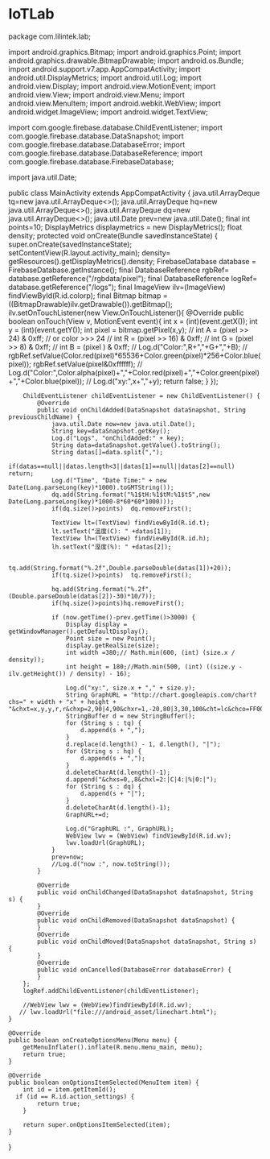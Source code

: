 # IoTLab


package com.lilintek.lab;

import android.graphics.Bitmap;
import android.graphics.Point;
import android.graphics.drawable.BitmapDrawable;
import android.os.Bundle;
import android.support.v7.app.AppCompatActivity;
import android.util.DisplayMetrics;
import android.util.Log;
import android.view.Display;
import android.view.MotionEvent;
import android.view.View;
import android.view.Menu;
import android.view.MenuItem;
import android.webkit.WebView;
import android.widget.ImageView;
import android.widget.TextView;

import com.google.firebase.database.ChildEventListener;
import com.google.firebase.database.DataSnapshot;
import com.google.firebase.database.DatabaseError;
import com.google.firebase.database.DatabaseReference;
import com.google.firebase.database.FirebaseDatabase;

import java.util.Date;


public class MainActivity extends AppCompatActivity {
    java.util.ArrayDeque<String> tq=new java.util.ArrayDeque<>();
    java.util.ArrayDeque<String> hq=new java.util.ArrayDeque<>();
    java.util.ArrayDeque<String> dq=new java.util.ArrayDeque<>();
    java.util.Date prev=new java.util.Date();
    final int points=10;
    DisplayMetrics displaymetrics = new DisplayMetrics();
    float density;
    protected void onCreate(Bundle savedInstanceState) {
        super.onCreate(savedInstanceState);
        setContentView(R.layout.activity_main);
        density= getResources().getDisplayMetrics().density;
        FirebaseDatabase database = FirebaseDatabase.getInstance();
        final DatabaseReference rgbRef= database.getReference("/rgbdata/pixel");
        final DatabaseReference logRef= database.getReference("/logs");
        final ImageView ilv=(ImageView) findViewById(R.id.colorp);
        final Bitmap bitmap = ((BitmapDrawable)ilv.getDrawable()).getBitmap();
        ilv.setOnTouchListener(new View.OnTouchListener(){
            @Override
            public boolean onTouch(View v, MotionEvent event){
                int x = (int)(event.getX());
                int y = (int)(event.getY());
                int pixel = bitmap.getPixel(x,y);
                //               int A = (pixel >> 24) & 0xff; // or color >>> 24
                //               int R = (pixel >> 16) & 0xff;
                //               int G = (pixel >>  8) & 0xff;
                //               int B = (pixel      ) & 0xff;
                //               Log.d("Color:",R+","+G+","+B);
//                rgbRef.setValue(Color.red(pixel)*65536+Color.green(pixel)*256+Color.blue(pixel));
                rgbRef.setValue(pixel&0xffffff);
//                Log.d("Color:",Color.alpha(pixel)+","+Color.red(pixel)+","+Color.green(pixel)+","+Color.blue(pixel));
//                Log.d("xy:",x+","+y);
                return false;
            }
        });

        ChildEventListener childEventListener = new ChildEventListener() {
            @Override
            public void onChildAdded(DataSnapshot dataSnapshot, String previousChildName) {
                java.util.Date now=new java.util.Date();
                String key=dataSnapshot.getKey();
                Log.d("Logs", "onChildAdded:" + key);
                String data=dataSnapshot.getValue().toString();
                String datas[]=data.split(",");
                if(datas==null||datas.length<3||datas[1]==null||datas[2]==null) return;
                Log.d("Time", "Date Time:" + new Date(Long.parseLong(key)*1000).toGMTString());
                dq.add(String.format("%1$tH:%1$tM:%1$tS",new Date(Long.parseLong(key)*1000-8*60*60*1000)));
                if(dq.size()>points)  dq.removeFirst();

                TextView lt=(TextView) findViewById(R.id.t);
                lt.setText("溫度(C): " +datas[1]);
                TextView lh=(TextView) findViewById(R.id.h);
                lh.setText("溼度(%): " +datas[2]);

                tq.add(String.format("%.2f",Double.parseDouble(datas[1])+20));
                if(tq.size()>points)  tq.removeFirst();

                hq.add(String.format("%.2f",(Double.parseDouble(datas[2])-30)*10/7));
                if(hq.size()>points)hq.removeFirst();

                if (now.getTime()-prev.getTime()>3000) {
                    Display display = getWindowManager().getDefaultDisplay();
                    Point size = new Point();
                    display.getRealSize(size);
                    int width =380;// Math.min(600, (int) (size.x / density));
                    int height = 180;//Math.min(500, (int) ((size.y - ilv.getHeight()) / density) - 16);

                    Log.d("xy:", size.x + "," + size.y);
                    String GraphURL = "http://chart.googleapis.com/chart?chs=" + width + "x" + height + "&chxt=x,y,y,r,r&chxp=2,90|4,90&chxr=1,-20,80|3,30,100&cht=lc&chco=FF0000,3366CC&chdl=Temprature|Humidity&chdlp=t&chg=0,-1&chtt=Temprature%20and%20Humidity%20Change&chm=o,0066FF,0,-1,3|d,ff0000,1,-1,3&chd=t:";
                    StringBuffer d = new StringBuffer();
                    for (String s : tq) {
                        d.append(s + ",");
                    }
                    d.replace(d.length() - 1, d.length(), "|");
                    for (String s : hq) {
                        d.append(s + ",");
                    }
                    d.deleteCharAt(d.length()-1);
                    d.append("&chxs=0,,8&chxl=2:|C|4:|%|0:|");
                    for (String s : dq) {
                        d.append(s + "|");
                    }
                    d.deleteCharAt(d.length()-1);
                    GraphURL+=d;

                    Log.d("GraphURL :", GraphURL);
                    WebView lwv = (WebView) findViewById(R.id.wv);
                    lwv.loadUrl(GraphURL);
                }
                prev=now;
                //Log.d("now :", now.toString());
            }

            @Override
            public void onChildChanged(DataSnapshot dataSnapshot, String s) {
            }
            @Override
            public void onChildRemoved(DataSnapshot dataSnapshot) {
            }
            @Override
            public void onChildMoved(DataSnapshot dataSnapshot, String s) {
            }
            @Override
            public void onCancelled(DatabaseError databaseError) {
            }
        };
        logRef.addChildEventListener(childEventListener);

        //WebView lwv = (WebView)findViewById(R.id.wv);
       // lwv.loadUrl("file:///android_asset/linechart.html");
    }

    @Override
    public boolean onCreateOptionsMenu(Menu menu) {
        getMenuInflater().inflate(R.menu.menu_main, menu);
        return true;
    }

    @Override
    public boolean onOptionsItemSelected(MenuItem item) {
        int id = item.getItemId();
      if (id == R.id.action_settings) {
            return true;
        }

        return super.onOptionsItemSelected(item);
    }

}

